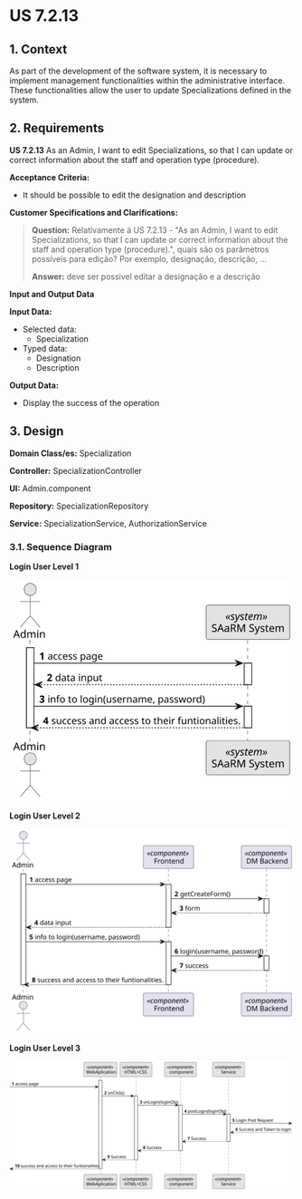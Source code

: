 # US 7.2.13


## 1. Context

As part of the development of the software system, it is necessary to implement management functionalities within the administrative interface. These functionalities allow the user to update Specializations defined in the system.

## 2. Requirements

**US 7.2.13** As an Admin, I want to edit Specializations, so that I can update or correct information about the staff and operation type (procedure).

**Acceptance Criteria:** 

- It should be possible to edit the designation and description

**Customer Specifications and Clarifications:**

> **Question:** Relativamente à US 7.2.13 - "As an Admin, I want to edit Specializations, so that I can update or correct information about the staff and operation type (procedure).", quais são os parâmetros possíveis para edição? Por exemplo, designação, descrição, ...
>
>**Answer:** deve ser possivel editar a designação e a descrição

**Input and Output Data**

**Input Data:**
* Selected data:
  * Specialization
* Typed data:
    * Designation
    * Description

**Output Data:**
* Display the success of the operation

## 3. Design


**Domain Class/es:** Specialization

**Controller:** SpecializationController

**UI:** Admin.component

**Repository:**	SpecializationRepository

**Service:** SpecializationService, AuthorizationService



### 3.1. Sequence Diagram

**Login User Level 1**

![Login User](sequence-diagram-1.svg "Login User")

**Login User Level 2**

![Login User](sequence-diagram-2.svg "Login User")

**Login User Level 3**

![Login User](sequence-diagram-3.svg "Login User")

